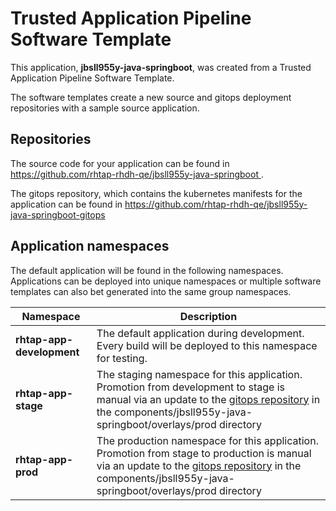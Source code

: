 # Trusted Application Pipeline Software Template

This application, **jbsll955y-java-springboot**, was created from a Trusted Application Pipeline Software Template.

The software templates create a new source and gitops deployment repositories with a sample source application. 

## Repositories

The source code for your application can be found in [https://github.com/rhtap-rhdh-qe/jbsll955y-java-springboot ](https://github.com/rhtap-rhdh-qe/jbsll955y-java-springboot ).
 
The gitops repository, which contains the kubernetes manifests for the application can be found in 
[https://github.com/rhtap-rhdh-qe/jbsll955y-java-springboot-gitops ](https://github.com/rhtap-rhdh-qe/jbsll955y-java-springboot-gitops ) 

## Application namespaces 

The default application will be found in the following namespaces. Applications can be deployed into unique namespaces or multiple software templates can also bet generated into the same group namespaces.  

|  Namespace   |  Description   |  
| -------- | -------- |   
| **rhtap-app-development** | The default application during development. Every build will be deployed to this namespace for testing. | 
| **rhtap-app-stage** | The staging namespace for this application. Promotion from development to stage is manual via an update to the [gitops repository](https://github.com/rhtap-rhdh-qe/jbsll955y-java-springboot-gitops ) in the components/jbsll955y-java-springboot/overlays/prod directory |  
| **rhtap-app-prod** | The production namespace for this application. Promotion from stage to production is manual via an update to the [gitops repository](https://github.com/rhtap-rhdh-qe/jbsll955y-java-springboot-gitops ) in the components/jbsll955y-java-springboot/overlays/prod directory | 